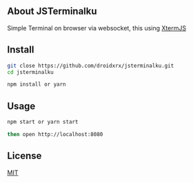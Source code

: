 ## About JSTerminalku

Simple Terminal on browser via websocket, this using [XtermJS](https://github.com/xtermjs/xterm.js)

## Install

```bash
git close https://github.com/droidxrx/jsterminalku.git
cd jsterminalku

npm install or yarn
```

## Usage

```bash
npm start or yarn start

then open http://localhost:8080
```

## License

[MIT](LICENSE)
